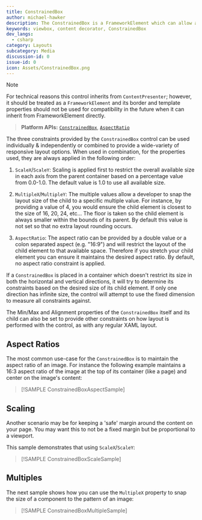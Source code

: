 ```yaml
---
title: ConstrainedBox
author: michael-hawker
description: The ConstrainedBox is a FrameworkElement which can allow a developer to constrain the aspect ration, scale, or multiple boundary alignment of its content.
keywords: viewbox, content decorator, ConstrainedBox
dev_langs:
  - csharp
category: Layouts
subcategory: Media
discussion-id: 0
issue-id: 0
icon: Assets/ConstrainedBox.png
---
```


> [!NOTE]
> For technical reasons this control inherits from `ContentPresenter`; however, it should be treated as a `FrameworkElement` and its border and template properties should not be used for compatibility in the future when it can inherit from FrameworkElement directly.

> **Platform APIs:** [`ConstrainedBox`](/dotnet/api/microsoft.toolkit.uwp.ui.controls.constrainedbox), [`AspectRatio`](/dotnet/api/microsoft.toolkit.uwp.ui.controls.aspectratio)

The three constraints provided by the `ConstrainedBox` control can be used individually & independently or combined to provide a wide-variety of responsive layout options. When used in combination, for the properties used, they are always applied in the following order:

1. `ScaleX`/`ScaleY`: Scaling is applied first to restrict the overall available size in each axis from the parent container based on a percentage value from 0.0-1.0. The default value is 1.0 to use all available size.

2. `MultipleX`/`MultipleY`: The multiple values allow a developer to snap the layout size of the child to a specific multiple value. For instance, by providing a value of 4, you would ensure the child element is closest to the size of 16, 20, 24, etc... The floor is taken so the child element is always smaller within the bounds of its parent. By default this value is not set so that no extra layout rounding occurs.

3. `AspectRatio`: The aspect ratio can be provided by a double value or a colon separated aspect (e.g. "16:9") and will restrict the layout of the child element to that available space. Therefore if you stretch your child element you can ensure it maintains the desired aspect ratio. By default, no aspect ratio constraint is applied.

If a `ConstrainedBox` is placed in a container which doesn't restrict its size in both the horizontal and vertical directions, it will try to determine its constraints based on the desired size of its child element. If only one direction has infinite size, the control will attempt to use the fixed dimension to measure all constraints against.

The Min/Max and Alignment properties of the `ConstrainedBox` itself and its child can also be set to provide other constraints on how layout is performed with the control, as with any regular XAML layout.

## Aspect Ratios

The most common use-case for the `ConstrainedBox` is to maintain the aspect ratio of an image. For instance the following example maintains a 16:3 aspect ratio of the image at the top of its container (like a page) and center on the image's content:

> [!SAMPLE ConstrainedBoxAspectSample]

## Scaling

Another scenario may be for keeping a 'safe' margin around the content on your page. You may want this to not be a fixed margin but be proportional to a viewport.

This sample demonstrates that using `ScaleX`/`ScaleY`:

> [!SAMPLE ConstrainedBoxScaleSample]

## Multiples

The next sample shows how you can use the `MultipleX` property to snap the size of a component to the pattern of an image:

> [!SAMPLE ConstrainedBoxMultipleSample]
